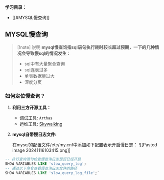 
**学习目录：**

- [[#MYSQL慢查询]]





## MYSQL慢查询

>[!note] 说明
>**mysql慢查询指sql语句执行耗时较长超过预期，一下的几种情况会导致慢sql的情况发生：**
>- sql中有大量聚合查询
>- sql连表过多
>- 单表数据量过大
>- 深度分页

### 如何定位慢查询？

1. **利用三方开源工具：**

    - 调试工具: `Arthas`
    - 运维工具: [Skywalking](https://skywalking.apache.org/)


2. **mysql自带慢日志文件:**

	在mysql的配置文件/etc/my.cnf中添加如下配置表示开启慢日志：
	![[Pasted image 20241116103415.png]]

```sql
-- 执行查询语句检查慢查询日志是否已经开启
SHOW VARIABLES LIKE 'slow_query_log';
-- 通过以下命令查看慢查询日志文件的路径
SHOW VARIABLES LIKE 'slow_query_log_file';`
```
